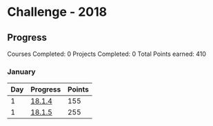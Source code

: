 # Challenge - 2018

## Progress

Courses Completed: 0
Projects Completed: 0
Total Points earned: 410

### January

| Day | Progress | Points |
|---------|-------|--|
| 1 | [18.1.4](./log/2018/jan/18.1.4.md) | 155 |
| 1 | [18.1.5](./log/2018/jan/18.1.5.md) | 255 |